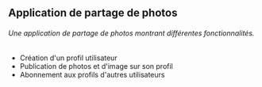 
## Application de partage de photos

###### Une application de partage de photos montrant différentes fonctionnalités.  

- Création d'un profil utilisateur
- Publication de photos et d'image sur son profil
- Abonnement aux profils d'autres utilisateurs



